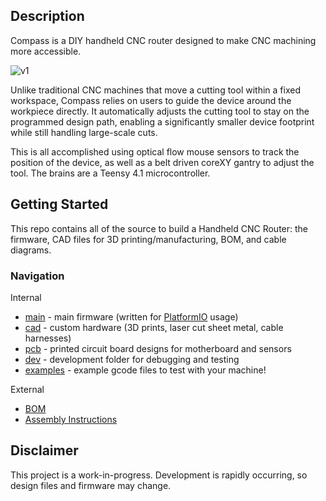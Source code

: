 ## Description
Compass is a DIY handheld CNC router designed to make CNC machining more accessible.

![v1](./img/v1-alpha.png)

Unlike traditional CNC machines that move a cutting tool within a fixed workspace, Compass relies on users to guide the device around the workpiece directly. It automatically adjusts the cutting tool to stay on the programmed design path, enabling a significantly smaller device footprint while still handling large-scale cuts.

This is all accomplished using optical flow mouse sensors to track the position of the device, as well as a belt driven coreXY gantry to adjust the tool. The brains are a Teensy 4.1 microcontroller.

## Getting Started
This repo contains all of the source to build a Handheld CNC Router: the firmware, CAD files for 3D printing/manufacturing, BOM, and cable diagrams.

### Navigation
Internal
- [main](main/) - main firmware (written for [PlatformIO](https://docs.platformio.org/en/latest/core/quickstart.html) usage)
- [cad](cad/) - custom hardware (3D prints, laser cut sheet metal, cable harnesses)
- [pcb](pcb/) - printed circuit board designs for motherboard and sensors
- [dev](dev/) - development folder for debugging and testing
- [examples](examples/) - example gcode files to test with your machine!

External
- [BOM](https://docs.google.com/spreadsheets/d/12QS1CGSAB-lqKIOotCXDaXmJv9cjfRvVEAgQbRd7MnY/edit?usp=sharing)
- [Assembly Instructions](https://drive.google.com/drive/folders/1fIALrTWUbJRqTl93RGrUaR8dMfO7AI_g?usp=sharing)

## Disclaimer
This project is a work-in-progress. Development is rapidly occurring, so design files and firmware may change.
